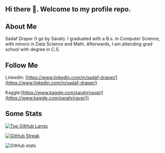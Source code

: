 ## Hi there 👋. Welcome to my profile repo.

## About Me
Sadaf Draper (I go by Sarah). I graduated with a B.s. in Computer Science, with minors in Data Science and Math. Afterwards, I am attending grad school with degree in C.S. 



## Follow Me
LinkedIn: [https://www.linkedin.com/in/sadaf-draper/](https://www.linkedin.com/in/sadaf-draper/)

Kaggle:[https://www.kaggle.com/sarahriravari](https://www.kaggle.com/sarahriravari])

## Some Stats

[![Top GitHub Langs](https://github-readme-stats.vercel.app/api/top-langs/?username=Sarah0ravari&hide_borders=true&layout=compact)](https://github.com/Sarah0ravari/github-readme-stats)



[![GitHub Streak](https://github-readme-streak-stats.herokuapp.com?user=Sarah0ravari&date_format=M%20j%5B%2C%20Y%5D)](https://git.io/streak-stats)


![GitHub stats](https://github-readme-stats.vercel.app/api?username=Sarah0ravari&show_icons=true&theme=radical)
<!--
**drxeno02/drxeno02** is a ✨ _special_ ✨ repository because its `README.md` (this file) appears on your GitHub profile.

Here are some ideas to get you started:

- 🔭 I’m currently working on ...
- 🌱 I’m currently learning ...
- 👯 I’m looking to collaborate on ...
- 🤔 I’m looking for help with ...
- 💬 Ask me about ...
- 📫 How to reach me: ...
- 😄 Pronouns: ...
- ⚡ Fun fact: ...
-->
